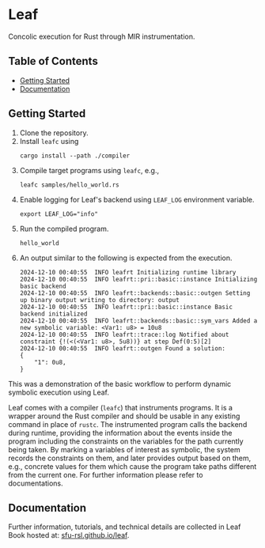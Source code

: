 # Leaf

Concolic execution for Rust through MIR instrumentation.


## Table of Contents
- [Getting Started](#getting-started)
- [Documentation](#documentation)

## Getting Started
1. Clone the repository.
1. Install `leafc` using
    ```
    cargo install --path ./compiler
    ```
1. Compile target programs using `leafc`, e.g.,
    ```
    leafc samples/hello_world.rs
    ```
1. Enable logging for Leaf's backend using `LEAF_LOG` environment variable.
    ```
    export LEAF_LOG="info"
    ```
1. Run the compiled program.
    ```
    hello_world
    ```
1. An output similar to the following is expected from the execution.
    ```log
    2024-12-10 00:40:55  INFO leafrt Initializing runtime library
    2024-12-10 00:40:55  INFO leafrt::pri::basic::instance Initializing basic backend
    2024-12-10 00:40:55  INFO leafrt::backends::basic::outgen Setting up binary output writing to directory: output
    2024-12-10 00:40:55  INFO leafrt::pri::basic::instance Basic backend initialized
    2024-12-10 00:40:55  INFO leafrt::backends::basic::sym_vars Added a new symbolic variable: <Var1: u8> = 10u8
    2024-12-10 00:40:55  INFO leafrt::trace::log Notified about constraint {!(<(<Var1: u8>, 5u8))} at step Def(0:5)[2]
    2024-12-10 00:40:55  INFO leafrt::outgen Found a solution:
    {
        "1": 0u8,
    }
    ```

This was a demonstration of the basic workflow to perform dynamic symbolic execution using Leaf.

Leaf comes with a compiler (`leafc`) that instruments programs.
It is a wrapper around the Rust compiler and should be usable in any existing command
in place of `rustc`.
The instrumented program calls the backend during runtime, providing the information about the events inside the program
including the constraints on the variables for the path currently being taken.
By marking a variables of interest as symbolic, the system records the constraints on them, and later provides output
based on them, e.g., concrete values for them which cause the program take paths different from the current one.
For further information please refer to documentations.

## Documentation

Further information, tutorials, and technical details are collected in Leaf Book hosted at:
[sfu-rsl.github.io/leaf](https://sfu-rsl.github.io/leaf).
